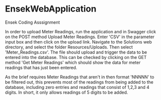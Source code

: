 # EnsekWebApplication
Ensek Coding Asssignment

In order to upload Meter Readings, run the application and in Swagger click on the POST method Upload Meter Readings.
Enter 'CSV' in the parameter input box and then click on the upload link. Navigate to the Solutions web directory, and 
select the folder Resources/Uploads. Then select 'Meter_Readings.csv'. The file should upload and trigger the data to
be entered into the database. This can be checked by clicking on the GET method 'Get Meter Readings' which should show the
data for meter readings that has just been entered.

As the brief requires Meter Readings that aren't in then format 'NNNNN' to be filtered out, this prevents most of the readings 
from being added to the database, including zero entries and readings that consist of 1,2,3 and 4 digits. In short, it only
allows readings of 5 digits to be added.
